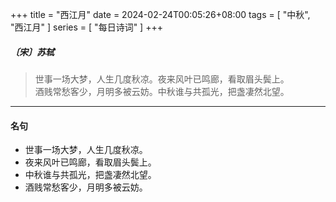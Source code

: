 +++
title = "西江月"
date = 2024-02-24T00:05:26+08:00
tags = [ "中秋", "西江月" ]
series = [ "每日诗词" ]
+++

##### 〔宋〕苏轼
> 世事一场大梦，人生几度秋凉。夜来风叶已鸣廊，看取眉头鬓上。  
> 酒贱常愁客少，月明多被云妨。中秋谁与共孤光，把盏凄然北望。  

---

#### 名句
- 世事一场大梦，人生几度秋凉。
- 夜来风叶已鸣廊，看取眉头鬓上。
- 中秋谁与共孤光，把盏凄然北望。
- 酒贱常愁客少，月明多被云妨。